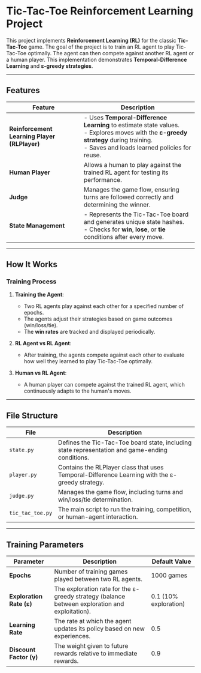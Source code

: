 # Tic-Tac-Toe Reinforcement Learning Project

This project implements **Reinforcement Learning (RL)** for the classic **Tic-Tac-Toe** game. The goal of the project is to train an RL agent to play Tic-Tac-Toe optimally. The agent can then compete against another RL agent or a human player. This implementation demonstrates **Temporal-Difference Learning** and **ε-greedy strategies**.

---

## **Features**

| **Feature**                | **Description**                                                                                                                                     |
|----------------------------|-----------------------------------------------------------------------------------------------------------------------------------------------------|
| **Reinforcement Learning Player (RLPlayer)** | - Uses **Temporal-Difference Learning** to estimate state values. <br> - Explores moves with the **ε-greedy strategy** during training. <br> - Saves and loads learned policies for reuse. |
| **Human Player**            | Allows a human to play against the trained RL agent for testing its performance.                                                                    |
| **Judge**                   | Manages the game flow, ensuring turns are followed correctly and determining the winner.                                                            |
| **State Management**        | - Represents the Tic-Tac-Toe board and generates unique state hashes. <br> - Checks for **win**, **lose**, or **tie** conditions after every move. |

---

## **How It Works**

### **Training Process**

1. **Training the Agent**:
   - Two RL agents play against each other for a specified number of epochs.
   - The agents adjust their strategies based on game outcomes (win/loss/tie).
   - The **win rates** are tracked and displayed periodically.

2. **RL Agent vs RL Agent**:
   - After training, the agents compete against each other to evaluate how well they learned to play Tic-Tac-Toe optimally.

3. **Human vs RL Agent**:
   - A human player can compete against the trained RL agent, which continuously adapts to the human's moves.


---

## **File Structure**

| **File**                 | **Description**                                                                 |
|--------------------------|---------------------------------------------------------------------------------|
| `state.py`               | Defines the Tic-Tac-Toe board state, including state representation and game-ending conditions. |
| `player.py`              | Contains the RLPlayer class that uses Temporal-Difference Learning with the ε-greedy strategy. |
| `judge.py`               | Manages the game flow, including turns and win/loss/tie determination. |
| `tic_tac_toe.py`         | The main script to run the training, competition, or human-agent interaction. |

---

## **Training Parameters**

| **Parameter**            | **Description**                                                                            | **Default Value** |
|--------------------------|--------------------------------------------------------------------------------------------|-------------------|
| **Epochs**               | Number of training games played between two RL agents.                                     | 1000 games        |
| **Exploration Rate (ε)** | The exploration rate for the ε-greedy strategy (balance between exploration and exploitation). | 0.1 (10% exploration) |
| **Learning Rate**        | The rate at which the agent updates its policy based on new experiences.                   | 0.5               |
| **Discount Factor (γ)**  | The weight given to future rewards relative to immediate rewards.                          | 0.9               |

